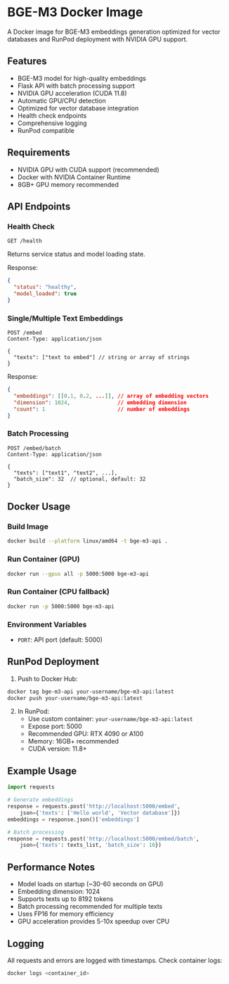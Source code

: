 # BGE-M3 Docker Image

A Docker image for BGE-M3 embeddings generation optimized for vector databases and RunPod deployment with NVIDIA GPU support.

## Features

- BGE-M3 model for high-quality embeddings
- Flask API with batch processing support
- NVIDIA GPU acceleration (CUDA 11.8)
- Automatic GPU/CPU detection
- Optimized for vector database integration
- Health check endpoints
- Comprehensive logging
- RunPod compatible

## Requirements

- NVIDIA GPU with CUDA support (recommended)
- Docker with NVIDIA Container Runtime
- 8GB+ GPU memory recommended

## API Endpoints

### Health Check
```
GET /health
```
Returns service status and model loading state.

Response:
```json
{
  "status": "healthy",
  "model_loaded": true
}
```

### Single/Multiple Text Embeddings
```
POST /embed
Content-Type: application/json

{
  "texts": ["text to embed"] // string or array of strings
}
```

Response:
```json
{
  "embeddings": [[0.1, 0.2, ...]], // array of embedding vectors
  "dimension": 1024,               // embedding dimension
  "count": 1                       // number of embeddings
}
```

### Batch Processing
```
POST /embed/batch
Content-Type: application/json

{
  "texts": ["text1", "text2", ...],
  "batch_size": 32  // optional, default: 32
}
```

## Docker Usage

### Build Image
```bash
docker build --platform linux/amd64 -t bge-m3-api .
```

### Run Container (GPU)
```bash
docker run --gpus all -p 5000:5000 bge-m3-api
```

### Run Container (CPU fallback)
```bash
docker run -p 5000:5000 bge-m3-api
```

### Environment Variables
- `PORT`: API port (default: 5000)

## RunPod Deployment

1. Push to Docker Hub:
```bash
docker tag bge-m3-api your-username/bge-m3-api:latest
docker push your-username/bge-m3-api:latest
```

2. In RunPod:
   - Use custom container: `your-username/bge-m3-api:latest`
   - Expose port: 5000
   - Recommended GPU: RTX 4090 or A100
   - Memory: 16GB+ recommended
   - CUDA version: 11.8+

## Example Usage

```python
import requests

# Generate embeddings
response = requests.post('http://localhost:5000/embed', 
    json={'texts': ['Hello world', 'Vector database']})
embeddings = response.json()['embeddings']

# Batch processing
response = requests.post('http://localhost:5000/embed/batch',
    json={'texts': texts_list, 'batch_size': 16})
```

## Performance Notes

- Model loads on startup (~30-60 seconds on GPU)
- Embedding dimension: 1024
- Supports texts up to 8192 tokens
- Batch processing recommended for multiple texts
- Uses FP16 for memory efficiency
- GPU acceleration provides 5-10x speedup over CPU

## Logging

All requests and errors are logged with timestamps. Check container logs:
```bash
docker logs <container_id>
```
